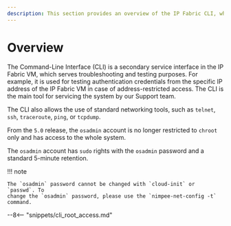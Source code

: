 ```yaml
---
description: This section provides an overview of the IP Fabric CLI, which can be used for testing and troubleshooting.
---
```


# Overview

The Command-Line Interface (CLI) is a secondary service interface in the IP
Fabric VM, which serves troubleshooting and testing purposes. For example, it is
used for testing authentication credentials from the specific IP address of the
IP Fabric VM in case of address-restricted access. The CLI is the main tool for
servicing the system by our Support team.

The CLI also allows the use of standard networking tools, such as `telnet`,
`ssh`, `traceroute`, `ping`, or `tcpdump`.

From the `5.0` release, the `osadmin` account is no longer restricted to
`chroot` only and has access to the whole system.

The `osadmin` account has `sudo` rights with the `osadmin` password and a
standard 5-minute retention.

!!! note

    The `osadmin` password cannot be changed with `cloud-init` or `passwd`. To
    change the `osadmin` password, please use the `nimpee-net-config -t`
    command.

--8<-- "snippets/cli_root_access.md"
